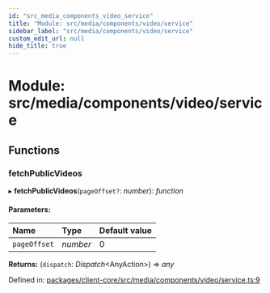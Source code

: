 ```yaml
---
id: "src_media_components_video_service"
title: "Module: src/media/components/video/service"
sidebar_label: "src/media/components/video/service"
custom_edit_url: null
hide_title: true
---
```


# Module: src/media/components/video/service

## Functions

### fetchPublicVideos

▸ **fetchPublicVideos**(`pageOffset?`: *number*): *function*

#### Parameters:

Name | Type | Default value |
:------ | :------ | :------ |
`pageOffset` | *number* | 0 |

**Returns:** (`dispatch`: *Dispatch*<AnyAction\>) => *any*

Defined in: [packages/client-core/src/media/components/video/service.ts:9](https://github.com/xr3ngine/xr3ngine/blob/a16a45d7e/packages/client-core/src/media/components/video/service.ts#L9)
